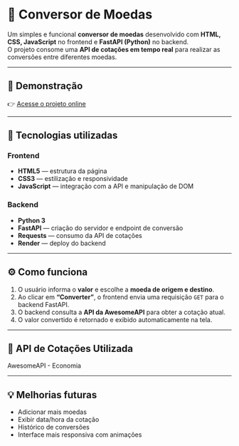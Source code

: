 # 💱 Conversor de Moedas

Um simples e funcional **conversor de moedas** desenvolvido com **HTML, CSS, JavaScript** no frontend e **FastAPI (Python)** no backend.  
O projeto consome uma **API de cotações em tempo real** para realizar as conversões entre diferentes moedas.

---

## 🚀 Demonstração

👉 [Acesse o projeto online](https://conversor-moeda-dropssouza.netlify.app/)

---

## 🧩 Tecnologias utilizadas

### Frontend

- **HTML5** — estrutura da página
- **CSS3** — estilização e responsividade
- **JavaScript** — integração com a API e manipulação de DOM

### Backend

- **Python 3**
- **FastAPI** — criação do servidor e endpoint de conversão
- **Requests** — consumo da API de cotações
- **Render** — deploy do backend

---

## ⚙️ Como funciona

1. O usuário informa o **valor** e escolhe a **moeda de origem e destino**.
2. Ao clicar em **“Converter”**, o frontend envia uma requisição `GET` para o backend FastAPI.
3. O backend consulta a **API da AwesomeAPI** para obter a cotação atual.
4. O valor convertido é retornado e exibido automaticamente na tela.

---

## 🧾 API de Cotações Utilizada

AwesomeAPI - Economia

---

## 💡 Melhorias futuras

- Adicionar mais moedas
- Exibir data/hora da cotação
- Histórico de conversões
- Interface mais responsiva com animações
